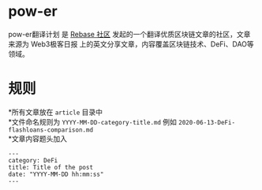 # pow-er
pow-er翻译计划 是 [Rebase 社区](https://rebase.network) 发起的一个翻译优质区块链文章的社区，文章来源为 Web3极客日报 上的英文分享文章，内容覆盖区块链技术、DeFi、DAO等领域。

# 规则

*所有文章放在 `article` 目录中  
*文件命名规则为 `YYYY-MM-DD-category-title.md` 例如 `2020-06-13-DeFi-flashloans-comparison.md`  
*文章内容题头加入  
```
---
category: DeFi
title: Title of the post
date: "YYYY-MM-DD hh:mm:ss"
---
```
